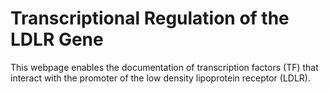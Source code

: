 # Transcriptional Regulation of the LDLR Gene

This webpage enables the documentation of transcription factors (TF) that interact with the promoter of the low density lipoprotein receptor (LDLR).